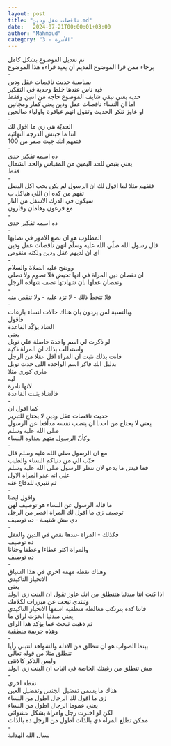 ```yaml
---
layout: post
title: "ناقصات عقل ودين.md"
date:   2024-07-21T00:00:01+03:00
author: "Mahmoud"
category: "3 - الأسرة"
---
```

تم تعديل الموضوع بشكل كامل\
برجاء ممن قرا الموضوع القديم ان يعيد قراءة هذا
الموضوع\
-\
بمناسبة حديث ناقصات عقل ودين\
فيه ناس عندها خلط وحدية في التفكير\
حدية يعني تبقي شايف الموضوع حاجة من اتنين وفقط\
اما ان النساء ناقصات عقل ودين يعني كفار ومجانين\
او عاوز تنكر الحديث وتقول انهم عباقرة واولياء
صالحين\
-\
الحديّة هي زي ما اقول لك\
انتا ما جبتش الدرجة النهائية\
فتفهم انك جبت صفر من 100\
-\
ده اسمه تفكير حدي\
يعني بتبص للحد اليمين من المقياس والحد الشمال\
فقط\
-\
فتفهم مثلا لما اقول لك ان الرسول لم يكن يحب اكل
البصل\
تفهم من كده ان اللي هياكل ب\
سيكون في الدرك الاسفل من النار\
مع فرعون وهامان وقارون\
-\
ده اسمه تفكير حدي\
-\
المطلوب هو ان تضع الامور في نصابها\
قال رسول الله صلّي الله عليه وسلّم انهن ناقصات عقل
ودين\
اي ان لديهم عقل ودين ولكنه منقوص\
-\
ووضح عليه الصلاة والسلام\
ان نقصان دين المراة في انها تحيض فلا تصوم ولا
تصلي\
ونقصان عقلها بان شهادتها نصف شهادة الرجل\
-\
فلا تتخطّ ذلك - لا تزد عليه - ولا تنقص منه\
-\
وبالنسبة لمن يردون بان هناك حالات لنساء بارعات\
فاقول\
الشاذ يؤكّد القاعدة\
يعني\
لو ذكرت لي اسم واحدة حاصلة علي نوبل\
واستدللت بذلك ان المراة ذكية\
فانت بذلك تثبت ان المراة اقل عقلا من الرجل\
بدليل انك فاكر اسم الواحدة اللي خدت نوبل\
ماري كوري مثلا\
ليه\
لانها نادرة\
فالشاذ يثبت القاعدة\
-\
كما اقول ان\
حديث ناقصات عقل ودين لا يحتاج للتبرير\
يعني لا يحتاج من احدنا ان ينصب نفسه مدافعا عن
الرسول\
صلي الله عليه وسلم\
وكأنّ الرسول متهم بعداوة النساء\
-\
مع ان الرسول صلي الله عليه وسلم قال\
حبّب الي من دنياكم النساء والطيب\
فما فيش ما يدعو لان ننظر للرسول صلي الله عليه
وسلم\
علي انه عدو المراة الاول\
ثم ننبري للدفاع عنه\
-\
واقول ايضا\
ما قاله الرسول عن النساء هو توصيف لهن\
توصيف زي ما اقول لك المراة اقصر من الرجل\
دي مش شتيمة - ده توصيف\
-\
فكذلك - المراة عندها نقص في الدين والعفل\
ده توصيف\
والمراة اكثر عطاءا وعطفا وحنانا\
ده توصيف\
-\
وهناك نقطة مهمة اخري في هذا السياق\
الانحياز التاكيدي\
يعني\
اذا كنت انتا مبدئيا هتنطلق من انك عاوز تقول ان البنت زي
الولد\
وتبتدي تبحث عن مبررات لكلامك\
فانتا كده بترتكب مغالطة منطقية اسمها الانحياز
التاكيدي\
يعني مبدئيا انحزت لراي ما\
ثم ذهبت تبحث عما يؤكد هذا الراي\
وهذه جريمة منطقية\
-\
بينما الصواب هو ان تنطلق من الادلة والشواهد لتتبني
رأيا\
تنطلق مثلا من قوله تعالي\
وليس الذكر كالانثي\
مش تنطلق من رغبتك الخاصة في اثبات ان البنت زي
الولد\
-\
نقطة اخري\
هناك ما يسمي تفضيل الجنس وتفضيل العين\
زي ما اقول لك الرجال اطول من النساء\
يعني عموما الرجال اطول من النساء\
لكن لو اخترت رجل وامراة بشكل عشوائي\
ممكن تطلع المراة دي بالذات اطول من الرجل ده
بالذات\
-\
نسال الله الهداية
